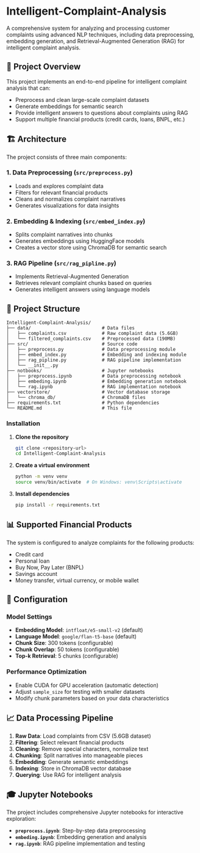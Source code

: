 # Intelligent-Complaint-Analysis
A comprehensive system for analyzing and processing customer complaints using advanced NLP techniques, including data preprocessing, embedding generation, and Retrieval-Augmented Generation (RAG) for intelligent complaint analysis.

## 🎯 Project Overview

This project implements an end-to-end pipeline for intelligent complaint analysis that can:
- Preprocess and clean large-scale complaint datasets
- Generate embeddings for semantic search
- Provide intelligent answers to questions about complaints using RAG
- Support multiple financial products (credit cards, loans, BNPL, etc.)

## 🏗️ Architecture

The project consists of three main components:

### 1. Data Preprocessing (`src/preprocess.py`)
- Loads and explores complaint data
- Filters for relevant financial products
- Cleans and normalizes complaint narratives
- Generates visualizations for data insights

### 2. Embedding & Indexing (`src/embed_index.py`)
- Splits complaint narratives into chunks
- Generates embeddings using HuggingFace models
- Creates a vector store using ChromaDB for semantic search

### 3. RAG Pipeline (`src/rag_pipline.py`)
- Implements Retrieval-Augmented Generation
- Retrieves relevant complaint chunks based on queries
- Generates intelligent answers using language models

## 📁 Project Structure

```
Intelligent-Complaint-Analysis/
├── data/                          # Data files
│   ├── complaints.csv             # Raw complaint data (5.6GB)
│   └── filtered_complaints.csv    # Preprocessed data (190MB)
├── src/                           # Source code
│   ├── preprocess.py              # Data preprocessing module
│   ├── embed_index.py             # Embedding and indexing module
│   ├── rag_pipline.py             # RAG pipeline implementation
│   └── __init__.py
├── notbooks/                      # Jupyter notebooks
│   ├── preprocess.ipynb           # Data preprocessing notebook
│   ├── embeding.ipynb             # Embedding generation notebook
│   └── rag.ipynb                  # RAG implementation notebook
├── vectorstore/                   # Vector database storage
│   └── chroma_db/                 # ChromaDB files
├── requirements.txt               # Python dependencies
└── README.md                      # This file
```


### Installation

1. **Clone the repository**
   ```bash
   git clone <repository-url>
   cd Intelligent-Complaint-Analysis
   ```

2. **Create a virtual environment**
   ```bash
   python -m venv venv
   source venv/bin/activate  # On Windows: venv\Scripts\activate
   ```

3. **Install dependencies**
   ```bash
   pip install -r requirements.txt
   ```

## 📊 Supported Financial Products

The system is configured to analyze complaints for the following products:
- Credit card
- Personal loan
- Buy Now, Pay Later (BNPL)
- Savings account
- Money transfer, virtual currency, or mobile wallet

## 🔧 Configuration

### Model Settings

- **Embedding Model**: `intfloat/e5-small-v2` (default)
- **Language Model**: `google/flan-t5-base` (default)
- **Chunk Size**: 300 tokens (configurable)
- **Chunk Overlap**: 50 tokens (configurable)
- **Top-k Retrieval**: 5 chunks (configurable)

### Performance Optimization

- Enable CUDA for GPU acceleration (automatic detection)
- Adjust `sample_size` for testing with smaller datasets
- Modify chunk parameters based on your data characteristics

## 📈 Data Processing Pipeline

1. **Raw Data**: Load complaints from CSV (5.6GB dataset)
2. **Filtering**: Select relevant financial products
3. **Cleaning**: Remove special characters, normalize text
4. **Chunking**: Split narratives into manageable pieces
5. **Embedding**: Generate semantic embeddings
6. **Indexing**: Store in ChromaDB vector database
7. **Querying**: Use RAG for intelligent analysis

## 🎓 Jupyter Notebooks

The project includes comprehensive Jupyter notebooks for interactive exploration:

- **`preprocess.ipynb`**: Step-by-step data preprocessing
- **`embeding.ipynb`**: Embedding generation and analysis
- **`rag.ipynb`**: RAG pipeline implementation and testing
